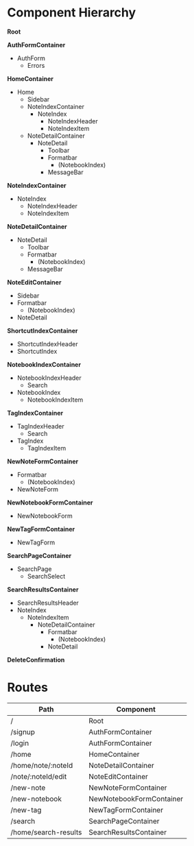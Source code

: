 # Component Hierarchy

**Root**

**AuthFormContainer**
- AuthForm
	+ Errors

**HomeContainer**
- Home
 	+ Sidebar
	+ NoteIndexContainer
		- NoteIndex
			+ NoteIndexHeader
			+ NoteIndexItem
	+ NoteDetailContainer
		- NoteDetail
			+ Toolbar
			+ Formatbar
				- (NotebookIndex)
			+ MessageBar

**NoteIndexContainer**
- NoteIndex
	+ NoteIndexHeader
	+ NoteIndexItem

**NoteDetailContainer**
- NoteDetail
	+ Toolbar
	+ Formatbar
		- (NotebookIndex)
	+ MessageBar

**NoteEditContainer**
- Sidebar
- Formatbar
	+ (NotebookIndex)
- NoteDetail

**ShortcutIndexContainer**
- ShortcutIndexHeader
- ShortcutIndex

**NotebookIndexContainer**
- NotebookIndexHeader
	+ Search
- NotebookIndex
	+ NotebookIndexItem

**TagIndexContainer**
- TagIndexHeader
	+ Search
- TagIndex
	+ TagIndexItem

**NewNoteFormContainer**
- Formatbar
	+ (NotebookIndex)
- NewNoteForm

**NewNotebookFormContainer**
- NewNotebookForm

**NewTagFormContainer**
- NewTagForm

**SearchPageContainer**
- SearchPage
	+ SearchSelect

**SearchResultsContainer**
- SearchResultsHeader
- NoteIndex
	+ NoteIndexItem
		- NoteDetailContainer
			+ Formatbar
				- (NotebookIndex)
			+ NoteDetail

**DeleteConfirmation**


# Routes

|Path                           | Component                |
|-------------------------------|--------------------------|
| /                             | Root                     |
| /signup                       | AuthFormContainer        |
| /login                        | AuthFormContainer        |
| /home                         | HomeContainer            |
| /home/note/:noteId            | NoteDetailContainer      |
| /note/:noteId/edit            | NoteEditContainer        |
| /new-note                     | NewNoteFormContainer     |
| /new-notebook                 | NewNotebookFormContainer |
| /new-tag                      | NewTagFormContainer      |
| /search                       | SearchPageContainer      |
| /home/search-results          | SearchResultsContainer   |
